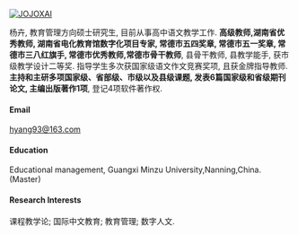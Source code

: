 

[![JOJOXAI](https://img.shields.io/badge/hyang93-github-blue?logo=github)](https://github.com/Hyang93)

杨卉, 教育管理方向硕士研究生, 目前从事高中语文教学工作. <strong>高级教师,湖南省优秀教师, 湖南省电化教育馆数字化项目专家, 常德市五四奖章, 常德市五一奖章, 常德市三八红旗手, 常德市优秀教师,常德市骨干教师</strong>, 县骨干教师, 县教学能手, 获市级教学设计二等奖. 指导学生多次获国家级语文作文竞赛奖项, 且获金牌指导教师. <strong>主持和主研多项国家级、省部级、市级以及县级课题, 发表6篇国家级和省级期刊论文, 主编出版著作1项</strong>, 登记4项软件著作权.
#### Email
hyang93@163.com

#### Education
Educational management, Guangxi Minzu University,Nanning,China.(Master)


#### Research Interests
课程教学论; 国际中文教育; 教育管理; 数字人文.

